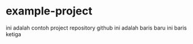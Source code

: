 # example-project

ini adalah contoh project repository github
ini adalah baris baru
ini baris ketiga
